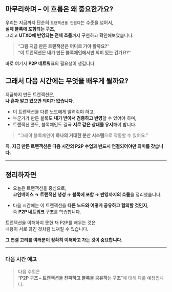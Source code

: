 ## 마무리하며 – 이 흐름은 왜 중요한가요?

우리는 지금까지 단순히 `트랜잭션을 만든다`는 수준을 넘어서,  
**실제 블록에 포함되는 구조**,  
그리고 **UTXO에 반영되는 전체 흐름**까지 구현하고 확인해보았습니다.

> “**그럼 지금 만든 트랜잭션은 어디로 가야 할까요?**”  
> “**이 트랜잭션은 내가 만든 블록체인에서만 의미 있는 건가요?**”

바로 여기서 **P2P 네트워크**의 필요성이 생깁니다.

## 그래서 다음 시간에는 무엇을 배우게 될까요?

지금까지 만든 트랜잭션은,  
**나 혼자 알고 있으면 의미가 없습니다.**

- 이 트랜잭션을 다른 노드에게 알려줘야 하고,
- 누군가가 만든 블록도 **내가 받아서 검증하고 반영**할 수 있어야 하며,
- 트랜잭션 풀도, 블록체인도 결국 **서로 같은 상태를 유지**해야 합니다.

> “그래야 블록체인이 **하나의 거대한 분산 시스템**으로 작동할 수 있어요.”

즉, **지금 만든 트랜잭션은 다음 시간의 P2P 수업과 반드시 연결되어야만 의미를 갖습니다.**

---

## 정리하자면

- 오늘은 트랜잭션을 중심으로,  
  **코인베이스 → 트랜잭션 생성 → 블록에 포함 → 반영까지의 흐름**을 정리했습니다.

- 다음 시간에는 이 트랜잭션을 **다른 노드와 어떻게 공유하고 합의할 것인지**,  
  즉 **P2P 네트워크 구조**를 학습합니다.

트랜잭션을 이해하지 못한 채 P2P를 배우는 것은  
내용이 서로 끊긴 것처럼 느껴질 수 있습니다.

**그 연결 고리를 여러분이 정확히 이해하고 가는 것이 중요합니다.**

---

### 다음 시간 예고

> 다음 수업은  
> “**P2P 구조 – 트랜잭션을 전파하고 블록을 공유하는 구조**”에 대해 다룰 예정입니다.
